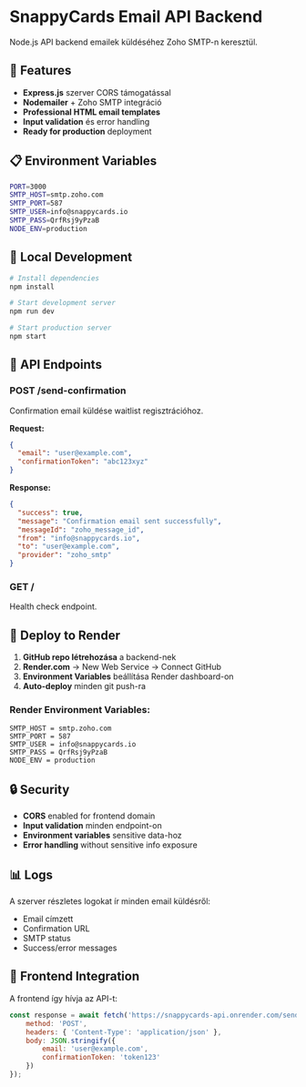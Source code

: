 # SnappyCards Email API Backend

Node.js API backend emailek küldéséhez Zoho SMTP-n keresztül.

## 🚀 Features

- **Express.js** szerver CORS támogatással
- **Nodemailer** + Zoho SMTP integráció  
- **Professional HTML email templates**
- **Input validation** és error handling
- **Ready for production** deployment

## 📋 Environment Variables

```bash
PORT=3000
SMTP_HOST=smtp.zoho.com
SMTP_PORT=587
SMTP_USER=info@snappycards.io
SMTP_PASS=QrfRsj9yPzaB
NODE_ENV=production
```

## 🔧 Local Development

```bash
# Install dependencies
npm install

# Start development server
npm run dev

# Start production server  
npm start
```

## 📧 API Endpoints

### POST /send-confirmation

Confirmation email küldése waitlist regisztrációhoz.

**Request:**
```json
{
  "email": "user@example.com",
  "confirmationToken": "abc123xyz"
}
```

**Response:**
```json
{
  "success": true,
  "message": "Confirmation email sent successfully",
  "messageId": "zoho_message_id",
  "from": "info@snappycards.io",
  "to": "user@example.com",
  "provider": "zoho_smtp"
}
```

### GET /

Health check endpoint.

## 🚀 Deploy to Render

1. **GitHub repo létrehozása** a backend-nek
2. **Render.com** → New Web Service → Connect GitHub
3. **Environment Variables** beállítása Render dashboard-on
4. **Auto-deploy** minden git push-ra

### Render Environment Variables:
```
SMTP_HOST = smtp.zoho.com
SMTP_PORT = 587  
SMTP_USER = info@snappycards.io
SMTP_PASS = QrfRsj9yPzaB
NODE_ENV = production
```

## 🔒 Security

- **CORS** enabled for frontend domain
- **Input validation** minden endpoint-on
- **Environment variables** sensitive data-hoz
- **Error handling** without sensitive info exposure

## 📊 Logs

A szerver részletes logokat ír minden email küldésről:
- Email címzett
- Confirmation URL
- SMTP status
- Success/error messages

## 🎯 Frontend Integration

A frontend így hívja az API-t:

```javascript
const response = await fetch('https://snappycards-api.onrender.com/send-confirmation', {
    method: 'POST',
    headers: { 'Content-Type': 'application/json' },
    body: JSON.stringify({
        email: 'user@example.com',
        confirmationToken: 'token123'
    })
});
``` 